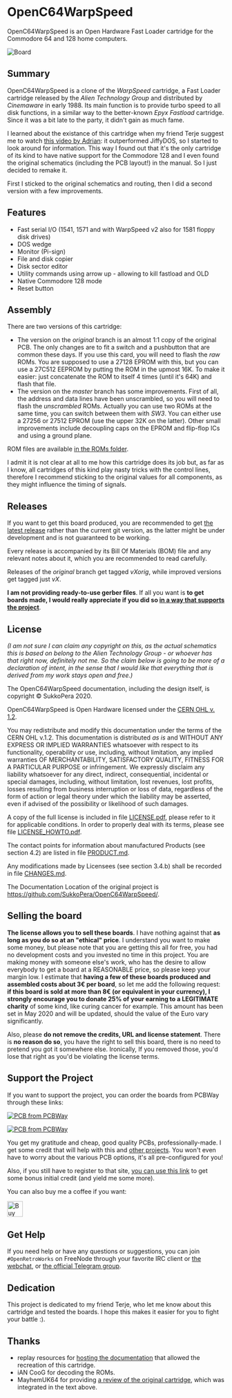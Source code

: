 # OpenC64WarpSpeed
OpenC64WarpSpeed is an Open Hardware Fast Loader cartridge for the Commodore 64 and 128 home computers.

![Board](https://raw.githubusercontent.com/SukkoPera/OpenC64WarpSpeed/master/img/render-top.png)

## Summary
OpenC64WarpSpeed is a clone of the *WarpSpeed* cartridge, a Fast Loader cartridge released by the *Alien Technology Group* and distributed by *Cinemaware* in early 1988. Its main function is to provide turbo speed to all disk functions, in a similar way to the better-known *Epyx Fastload* cartridge. Since it was a bit late to the party, it didn't gain as much fame.

I learned about the existance of this cartridge when my friend Terje suggest me to watch [this video by Adrian](https://www.youtube.com/watch?v=6bqKQADHF_Y): it outperformed JiffyDOS, so I started to look around for information. This way I found out that it's the only cartridge of its kind to have native support for the Commodore 128 and I even found the original schematics (including the PCB layout!) in the manual. So I just decided to remake it.

First I sticked to the original schematics and routing, then I did a second version with a few improvements.

## Features
* Fast serial I/O (1541, 1571 and with WarpSpeed v2 also for 1581 floppy disk drives)
* DOS wedge
* Monitor (Pi-sign)
* File and disk copier
* Disk sector editor
* Utility commands using arrow up - allowing to kill fastload and OLD
* Native Commodore 128 mode
* Reset button

## Assembly
There are two versions of this cartridge:
- The version on the *original* branch is an almost 1:1 copy of the original PCB. The only changes are to fit a switch and a pushbutton that are common these days. If you use this card, you will need to flash the *raw* ROMs. You are supposed to use a 27128 EPROM with this, but you can use a 27C512 EEPROM by putting the ROM in the upmost 16K. To make it easier: just concatenate the ROM to itself 4 times (until it's 64K) and flash that file.
- The version on the *master* branch has some improvements. First of all, the address and data lines have been unscrambled, so you will need to flash the *unscrambled* ROMs. Actually you can use two ROMs at the same time, you can switch between them with *SW3*. You can either use a 27256 or 27512 EPROM (use the upper 32K on the latter). Other small improvements include decoupling caps on the EPROM and flip-flop ICs and using a ground plane.

ROM files are available [in the ROMs folder](https://github.com/SukkoPera/OpenC64WarpSpeed/tree/master/ROMs).

I admit it is not clear at all to me how this cartridge does its job but, as far as I know, all cartridges of this kind play nasty tricks with the control lines, therefore I recommend sticking to the original values for all components, as they might influence the timing of signals.

## Releases
If you want to get this board produced, you are recommended to get [the latest release](https://github.com/SukkoPera/OpenC64WarpSpeed/releases) rather than the current git version, as the latter might be under development and is not guaranteed to be working.

Every release is accompanied by its Bill Of Materials (BOM) file and any relevant notes about it, which you are recommended to read carefully.

Releases of the *original* branch get tagged *vXorig*, while improved versions get tagged just *vX*.

**I am not providing ready-to-use gerber files**. If all you want is **to get boards made, I would really appreciate if you did so [in a way that supports the project](#support-the-project)**.

## License
*(I am not sure I can claim any copyright on this, as the actual schematics this is based on belong to the *Alien Technology Group* - or whoever has that right now, definitely not me. So the claim below is going to be more of a declaration of intent, in the sense that I would like that everything that is derived from my work stays open and free.)*

The OpenC64WarpSpeed documentation, including the design itself, is copyright &copy; SukkoPera 2020.

OpenC64WarpSpeed is Open Hardware licensed under the [CERN OHL v. 1.2](http://ohwr.org/cernohl).

You may redistribute and modify this documentation under the terms of the CERN OHL v.1.2. This documentation is distributed *as is* and WITHOUT ANY EXPRESS OR IMPLIED WARRANTIES whatsoever with respect to its functionality, operability or use, including, without limitation, any implied warranties OF MERCHANTABILITY, SATISFACTORY QUALITY, FITNESS FOR A PARTICULAR PURPOSE or infringement. We expressly disclaim any liability whatsoever for any direct, indirect, consequential, incidental or special damages, including, without limitation, lost revenues, lost profits, losses resulting from business interruption or loss of data, regardless of the form of action or legal theory under which the liability may be asserted, even if advised of the possibility or likelihood of such damages.

A copy of the full license is included in file [LICENSE.pdf](LICENSE.pdf), please refer to it for applicable conditions. In order to properly deal with its terms, please see file [LICENSE_HOWTO.pdf](LICENSE_HOWTO.pdf).

The contact points for information about manufactured Products (see section 4.2) are listed in file [PRODUCT.md](PRODUCT.md).

Any modifications made by Licensees (see section 3.4.b) shall be recorded in file [CHANGES.md](CHANGES.md).

The Documentation Location of the original project is https://github.com/SukkoPera/OpenC64WarpSpeed/.

## Selling the board
**The license allows you to sell these boards**. I have nothing against that **as long as you do so at an "ethical" price**. I understand you want to make some money, but please note that you are getting this all for free, you had no development costs and you invested no time in this project. You are making money with someone else's work, who has the desire to allow everybody to get a board at a REASONABLE price, so please keep your margin low. I estimate that **having a few of these boards produced and assembled costs about 3€ per board**, so let me add the following request: **if this board is sold at more than 8€ (or equivalent in your currency), I strongly encourage you to donate 25% of your earning to a LEGITIMATE charity** of some kind, like curing cancer for example. This amount has been set in May 2020 and will be updated, should the value of the Euro vary significantly.

Also, please **do not remove the credits, URL and license statement**. There is **no reason do so**, you have the right to sell this board, there is no need to pretend you got it somewhere else. Ironically, If you removed those, you'd lose that right as you'd be violating the license terms.

## Support the Project
If you want to support the project, you can order the boards from PCBWay through these links:

[![PCB from PCBWay](https://www.pcbway.com/project/img/images/frompcbway.png)](https://www.pcbway.com/project/shareproject/OpenC64WarpSpeed_V1.html)

[![PCB from PCBWay](https://www.pcbway.com/project/img/images/frompcbway.png)](https://www.pcbway.com/project/shareproject/OpenC64WarpSpeed_Original_Edition_V1.html)

You get my gratitude and cheap, good quality PCBs, professionally-made. I get some credit that will help with this and [other projects](https://www.pcbway.com/project/member/shareproject/?bmbid=41100). You won't even have to worry about the various PCB options, it's all pre-configured for you!

Also, if you still have to register to that site, [you can use this link](https://www.pcbway.com/setinvite.aspx?inviteid=41100) to get some bonus initial credit (and yield me some more).

You can also buy me a coffee if you want:

<a href='https://ko-fi.com/L3L0U18L' target='_blank'><img height='36' style='border:0px;height:36px;' src='https://az743702.vo.msecnd.net/cdn/kofi2.png?v=2' border='0' alt='Buy Me a Coffee at ko-fi.com' /></a>

## Get Help
If you need help or have any questions or suggestions, you can join `#OpenRetroWorks` on FreeNode through your favorite IRC client or [the webchat](https://webchat.freenode.net/), or [the official Telegram group](https://t.me/joinchat/HUHdWBC9J9JnYIrvTYfZmg).

## Dedication
This project is dedicated to my friend Terje, who let me know about this cartridge and tested the boards. I hope this makes it easier for you to fight your battle :).

## Thanks
- replay resources for [hosting the documentation](https://rr.pokefinder.org/wiki/WarpSpeed) that allowed the recreation of this cartridge.
- iAN CooG for decoding the ROMs.
- MayhemUK64 for providing [a review of the original cartridge](http://www.mayhem64.co.uk/cartpower.htm), which was integrated in the text above.
